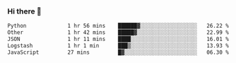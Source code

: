 ### Hi there 👋

<!--START_SECTION:waka-->

```txt
Python             1 hr 56 mins    ██████▓░░░░░░░░░░░░░░░░░░   26.22 %
Other              1 hr 42 mins    █████▓░░░░░░░░░░░░░░░░░░░   22.99 %
JSON               1 hr 11 mins    ████░░░░░░░░░░░░░░░░░░░░░   16.01 %
Logstash           1 hr 1 min      ███▒░░░░░░░░░░░░░░░░░░░░░   13.93 %
JavaScript         27 mins         █▓░░░░░░░░░░░░░░░░░░░░░░░   06.30 %
```

<!--END_SECTION:waka-->

<!--
**Jonas-VanHaeken/Jonas-VanHaeken** is a ✨ _special_ ✨ repository because its `README.md` (this file) appears on your GitHub profile.

Here are some ideas to get you started:

- 🔭 I’m currently working on ...
- 🌱 I’m currently learning ...
- 👯 I’m looking to collaborate on ...
- 🤔 I’m looking for help with ...
- 💬 Ask me about ...
- 📫 How to reach me: ...
- 😄 Pronouns: ...
- ⚡ Fun fact: ...
-->
